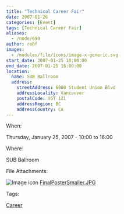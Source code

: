 ```yaml
---
title: "Technical Career Fair"
date: 2007-01-26
categories: [Event]
tags: [Technical Career Fair]
aliases:
  - /node/690
author: robf
images:
  - /modules/file/icons/image-x-generic.svg
start_date: 2007-01-25 10:00:00
end_date: 2007-01-25 16:00:00
location:
  name: SUB Ballroom
  address:
    streetAddress: 6000 Student Union Blvd
    addressLocality: Vancouver
    postalCode: V6T 1Z1
    addressRegion: BC
    addressCountry: CA
---
```


When: 

Thursday, January 25, 2007 - 10:00 to 16:00

Where: 

SUB Ballroom

File Attachments: 

 ![Image icon](/modules/file/icons/image-x-generic.svg "image/jpeg") [FinalPosterSmaller.JPG](/files/FinalPosterSmaller.JPG)

Tags: 

[Career](/career)
